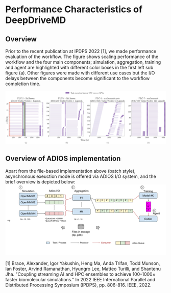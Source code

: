 # Performance Characteristics of DeepDriveMD

## Overview

Prior to the recent publication at IPDPS 2022 [1], we made performance evaluation of the workflow. The figure shows scaling performance of the workflow and the four main components; simulation, aggregation, training and agent are highlighted with different color boxes in the first left sub figure (a). Other figures were made with different use cases but the I/O delays between the components become significant to the workflow completion time. 

![perf-base](/research/figures/perf_comp.png)

## Overview of ADIOS implementation

Apart from the file-based implementation above (batch style), asynchronous exeuction mode is offered via ADIOS I/O system, and the brief overview is depicted below:
![ddmd-s](/research/figures/ddmd-s.png)

[1] Brace, Alexander, Igor Yakushin, Heng Ma, Anda Trifan, Todd Munson, Ian Foster, Arvind Ramanathan, Hyungro Lee, Matteo Turilli, and Shantenu Jha. "Coupling streaming AI and HPC ensembles to achieve 100–1000× faster biomolecular simulations." In 2022 IEEE International Parallel and Distributed Processing Symposium (IPDPS), pp. 806-816. IEEE, 2022.
